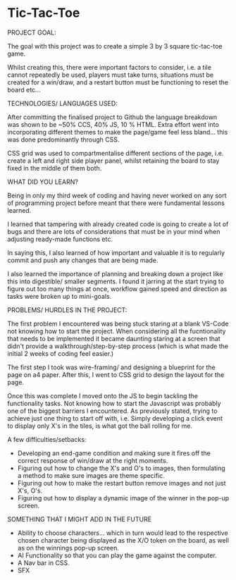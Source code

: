 # Tic-Tac-Toe


PROJECT GOAL: 



The goal with this project was to create a simple 3 by 3 square tic-tac-toe game.

Whilst creating this, there were important factors to consider, i.e. a tile cannot repeatedly be used, players must take turns, situations must be created for a win/draw, and a restart button must be functioning to reset the board etc... 



TECHNOLOGIES/ LANGUAGES USED:



After committing the finalised project to Github the language breakdown was shown to be ~50% CCS, 40% JS, 10 % HTML. Extra effort went into incorporating different themes to make the page/game feel less bland... this was done predominantly through CSS. 

CSS grid was used to compartmentalise different sections of the page, i.e. create a left and right side player panel, whilst retaining the board to stay fixed in the middle of them both. 




WHAT DID YOU LEARN?


Being in only my third week of coding and having never worked on any sort of programming project before meant that there were fundamental lessons learned.  

I learned that tampering with already created code is going to create a lot of bugs and there are lots of considerations that must be in your mind when adjusting ready-made functions etc.

In saying this, I also learned of how important and valuable it is to regularly commit and push any changes that are being made. 

I also learned the importance of planning and breaking down a project like this into digestible/ smaller segments. I found it jarring at the start trying to figure out too many things at once, workflow gained speed and direction as tasks were broken up to mini-goals. 



PROBLEMS/ HURDLES IN THE PROJECT: 



The first problem I encountered was being stuck staring at a blank VS-Code not knowing how to start the project. When considering all the fucntionality that needs to be implemented it became daunting staring at a screen that didn't provide a walkthrough/step-by-step process (which is what made the initial 2 weeks of coding feel easier.) 

The first step I took was wire-framing/ and designing a blueprint for the page on a4 paper. After this, I went to CSS grid to design the layout for the page. 

Once this was complete I moved onto the JS to begin tackling the functionality tasks. Not knowing how to start the Javascript was probably one of the biggest barriers I encountered. As previously stated, trying to achieve just one thing to start off with, i.e. Simply developing a click event to display only X's in the tiles, is what got the ball rolling for me. 

A few difficulties/setbacks:

- Developing an end-game condition and making sure it fires off the correct response of win/draw at the right moments.
- Figuring out how to change the X's and O's to images, then formulating a method to make sure images are theme specific. 
- Figuring out how to make the restart button remove images and not just X's, O's.
- Figuring out how to display a dynamic image of the winner in the pop-up screen.




SOMETHING THAT I MIGHT ADD IN THE FUTURE



- Ability to choose characters... which in turn would lead to the respective chosen character being displayed as the X/O token on the board, as well as on the winnings pop-up screen. 
- AI Functionality so that you can play the game against the computer. 
- A Nav bar in CSS.
- SFX
